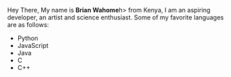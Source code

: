 Hey There, My name is <b>Brian Wahome</b>h> from Kenya, I am an aspiring developer, an artist and science enthusiast. Some of my favorite languages are as follows:
<ul>
	<li>Python</li>
	<li>JavaScript</li>
	<li>Java</li>
	<li>C</li>
	<li>C++</li>
</ul>

